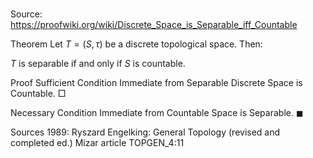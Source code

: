 # 

Source: https://proofwiki.org/wiki/Discrete_Space_is_Separable_iff_Countable



Theorem
Let $T = \left({S, \tau}\right)$ be a discrete topological space.
Then:

$T$ is separable if and only if $S$ is countable.


Proof
Sufficient Condition
Immediate from Separable Discrete Space is Countable.
$\Box$


Necessary Condition
Immediate from Countable Space is Separable.
$\blacksquare$


Sources
1989: Ryszard Engelking: General Topology (revised and completed ed.)
Mizar article TOPGEN_4:11





